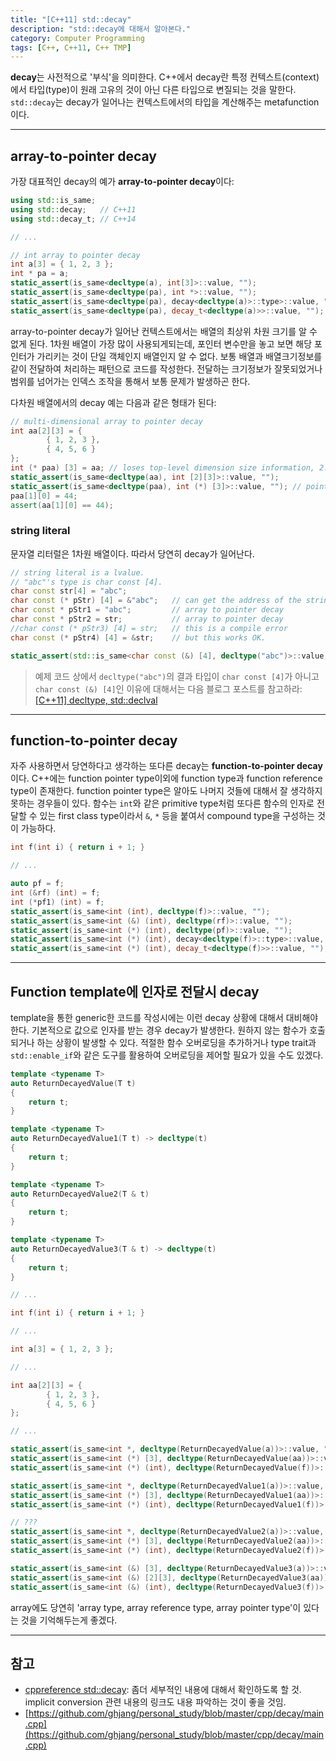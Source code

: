 ```yaml
---
title: "[C++11] std::decay"
description: "std::decay에 대해서 알아본다."
category: Computer Programming
tags: [C++, C++11, C++ TMP]
---
```


**decay**는 사전적으로 '부식'을 의미한다. C++에서 decay란 특정 컨텍스트(context)에서 타입(type)이 원래 고유의 것이 아닌 다른 타입으로 변질되는 것을 말한다. `std::decay`는 decay가 일어나는 컨텍스트에서의 타입을 계산해주는 metafunction이다.

---

## array-to-pointer decay

가장 대표적인 decay의 예가 **array-to-pointer decay**이다:

```cpp
using std::is_same;
using std::decay;   // C++11
using std::decay_t; // C++14

// ...

// int array to pointer decay
int a[3] = { 1, 2, 3 };
int * pa = a;
static_assert(is_same<decltype(a), int[3]>::value, "");
static_assert(is_same<decltype(pa), int *>::value, "");
static_assert(is_same<decltype(pa), decay<decltype(a)>::type>::value, "");
static_assert(is_same<decltype(pa), decay_t<decltype(a)>>::value, "");
```

array-to-pointer decay가 일어난 컨텍스트에서는 배열의 최상위 차원 크기를 알 수 없게 된다. 1차원 배열이 가장 많이 사용되게되는데, 포인터 변수만을 놓고 보면 해당 포인터가 가리키는 것이 단일 객체인지 배열인지 알 수 없다. 보통 배열과 배열크기정보를 같이 전달하여 처리하는 패턴으로 코드를 작성한다. 전달하는 크기정보가 잘못되었거나 범위를 넘어가는 인덱스 조작을 통해서 보통 문제가 발생하곤 한다.

다차원 배열에서의 decay 예는 다음과 같은 형태가 된다:

```cpp
// multi-dimensional array to pointer decay
int aa[2][3] = {
		{ 1, 2, 3 },
		{ 4, 5, 6 }
};
int (* paa) [3] = aa; // loses top-level dimension size information, 2.
static_assert(is_same<decltype(aa), int [2][3]>::value, "");
static_assert(is_same<decltype(paa), int (*) [3]>::value, ""); // pointer to 'int [3]'
paa[1][0] = 44;
assert(aa[1][0] == 44);
```

### string literal

문자열 리터럴은 1차원 배열이다. 따라서 당연히 decay가 일어난다.

```cpp
// string literal is a lvalue.
// "abc"'s type is char const [4].
char const str[4] = "abc";
char const (* pStr) [4] = &"abc";   // can get the address of the string.
char const * pStr1 = "abc";         // array to pointer decay
char const * pStr2 = str;           // array to pointer decay
//char const (* pStr3) [4] = str;   // this is a compile error
char const (* pStr4) [4] = &str;    // but this works OK.

static_assert(std::is_same<char const (&) [4], decltype("abc")>::value, "");
```

> 예제 코드 상에서 `decltype("abc")`의 결과 타입이 `char const [4]`가 아니고 `char const (&) [4]`인 이유에 대해서는 다음 블로그 포스트를 참고하라: [[C++11] decltype, std::declval](https://ghjang.github.io/computer%20programming/2015/10/15/cpp11-decltype-declval.html)

---

## function-to-pointer decay

자주 사용하면서 당연하다고 생각하는 또다른 decay는 **function-to-pointer decay**이다. C++에는 function pointer type이외에 function type과 function reference type이 존재한다. function pointer type은 알아도 나머지 것들에 대해서 잘 생각하지 못하는 경우들이 있다. 함수는 `int`와 같은 primitive type처럼 또다른 함수의 인자로 전달할 수 있는 first class type이라서 `&`, `*` 등을 붙여서 compound type을 구성하는 것이 가능하다.

```cpp
int f(int i) { return i + 1; }

// ...

auto pf = f;
int (&rf) (int) = f;
int (*pf1) (int) = f;
static_assert(is_same<int (int), decltype(f)>::value, "");                  // function type
static_assert(is_same<int (&) (int), decltype(rf)>::value, "");             // function reference type
static_assert(is_same<int (*) (int), decltype(pf)>::value, "");             // function pointer type
static_assert(is_same<int (*) (int), decay<decltype(f)>::type>::value, "");
static_assert(is_same<int (*) (int), decay_t<decltype(f)>>::value, "");
```

---

## Function template에 인자로 전달시 decay

template을 통한 generic한 코드를 작성시에는 이런 decay 상황에 대해서 대비해야한다. 기본적으로 값으로 인자를 받는 경우 decay가 발생한다. 원하지 않는 함수가 호출 되거나 하는 상황이 발생할 수 있다. 적절한 함수 오버로딩을 추가하거나 type trait과 `std::enable_if`와 같은 도구를 활용하여 오버로딩을 제어할 필요가 있을 수도 있겠다.

```cpp
template <typename T>
auto ReturnDecayedValue(T t)
{
    return t;
}

template <typename T>
auto ReturnDecayedValue1(T t) -> decltype(t)
{
    return t;
}

template <typename T>
auto ReturnDecayedValue2(T & t)
{
    return t;
}

template <typename T>
auto ReturnDecayedValue3(T & t) -> decltype(t)
{
    return t;
}

// ...

int f(int i) { return i + 1; }

// ...

int a[3] = { 1, 2, 3 };

// ...

int aa[2][3] = {
		{ 1, 2, 3 },
		{ 4, 5, 6 }
};

// ...

static_assert(is_same<int *, decltype(ReturnDecayedValue(a))>::value, "");
static_assert(is_same<int (*) [3], decltype(ReturnDecayedValue(aa))>::value, "");
static_assert(is_same<int (*) (int), decltype(ReturnDecayedValue(f))>::value, "");

static_assert(is_same<int *, decltype(ReturnDecayedValue1(a))>::value, "");
static_assert(is_same<int (*) [3], decltype(ReturnDecayedValue1(aa))>::value, "");
static_assert(is_same<int (*) (int), decltype(ReturnDecayedValue1(f))>::value, "");

// ???
static_assert(is_same<int *, decltype(ReturnDecayedValue2(a))>::value, "");
static_assert(is_same<int (*) [3], decltype(ReturnDecayedValue2(aa))>::value, "");
static_assert(is_same<int (*) (int), decltype(ReturnDecayedValue2(f))>::value, "");

static_assert(is_same<int (&) [3], decltype(ReturnDecayedValue3(a))>::value, "");       // reference to 'int [3]'
static_assert(is_same<int (&) [2][3], decltype(ReturnDecayedValue3(aa))>::value, "");   // reference to 'int [2][3]'
static_assert(is_same<int (&) (int), decltype(ReturnDecayedValue3(f))>::value, "");     // reference to 'int (int)'
```

array에도 당연히 'array type, array reference type, array pointer type'이 있다는 것을 기억해두는게 좋겠다.

---

## 참고

+ [cppreference std::decay](http://en.cppreference.com/w/cpp/types/decay): 좀더 세부적인 내용에 대해서 확인하도록 할 것. implicit conversion 관련 내용의 링크도 내용 파악하는 것이 좋을 것임.
+ [https://github.com/ghjang/personal_study/blob/master/cpp/decay/main.cpp](https://github.com/ghjang/personal_study/blob/master/cpp/decay/main.cpp)
